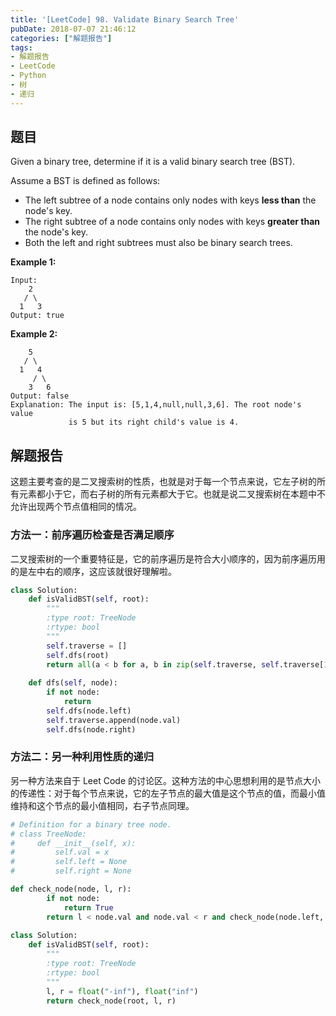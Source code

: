 ```yaml
---
title: '[LeetCode] 98. Validate Binary Search Tree'
pubDate: 2018-07-07 21:46:12
categories: ["解题报告"]
tags: 
- 解题报告
- LeetCode
- Python
- 树
- 递归
---
```


## 题目

Given a binary tree, determine if it is a valid binary search tree (BST).

Assume a BST is defined as follows:

- The left subtree of a node contains only nodes with keys **less than** the node's key.
- The right subtree of a node contains only nodes with keys **greater than** the node's key.
- Both the left and right subtrees must also be binary search trees.

**Example 1:**

```
Input:
    2
   / \
  1   3
Output: true
```

**Example 2:**

```
    5
   / \
  1   4
     / \
    3   6
Output: false
Explanation: The input is: [5,1,4,null,null,3,6]. The root node's value
             is 5 but its right child's value is 4.
```

 

## 解题报告

这题主要考查的是二叉搜索树的性质，也就是对于每一个节点来说，它左子树的所有元素都小于它，而右子树的所有元素都大于它。也就是说二叉搜索树在本题中不允许出现两个节点值相同的情况。



### 方法一：前序遍历检查是否满足顺序

二叉搜索树的一个重要特征是，它的前序遍历是符合大小顺序的，因为前序遍历用的是左中右的顺序，这应该就很好理解啦。

```python
class Solution:
    def isValidBST(self, root):
        """
        :type root: TreeNode
        :rtype: bool
        """
        self.traverse = []
        self.dfs(root)
        return all(a < b for a, b in zip(self.traverse, self.traverse[1:]))
        
    def dfs(self, node):
        if not node:
            return
        self.dfs(node.left)
        self.traverse.append(node.val)
        self.dfs(node.right)
```



### 方法二：另一种利用性质的递归

另一种方法来自于 Leet Code 的讨论区。这种方法的中心思想利用的是节点大小的传递性：对于每个节点来说，它的左子节点的最大值是这个节点的值，而最小值维持和这个节点的最小值相同，右子节点同理。

```python
# Definition for a binary tree node.
# class TreeNode:
#     def __init__(self, x):
#         self.val = x
#         self.left = None
#         self.right = None

def check_node(node, l, r):
        if not node:
            return True
        return l < node.val and node.val < r and check_node(node.left, l, node.val) and check_node(node.right, node.val, r)
    
class Solution:
    def isValidBST(self, root):
        """
        :type root: TreeNode
        :rtype: bool
        """
        l, r = float("-inf"), float("inf")
        return check_node(root, l, r)
```

